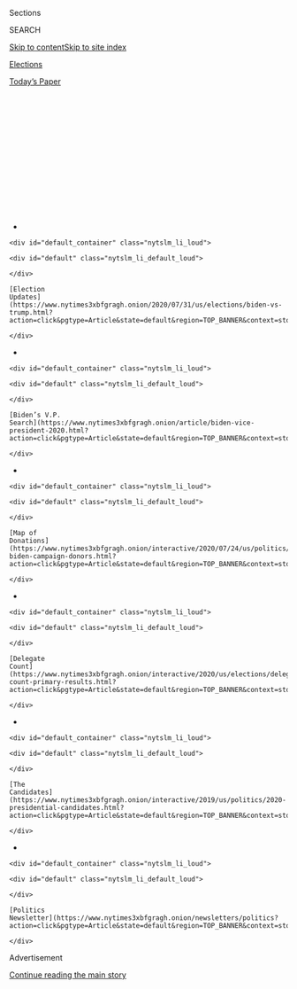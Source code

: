 <div id="app">

<div id="standalone-header">

<div class="interactive-masthead NYTAppHideMasthead css-qz70u6 e1suatyy0">

<div class="section css-ui9rw0 e1suatyy2">

<div class="css-eph4ug er09x8g0">

<div class="css-6n7j50">

</div>

<span class="css-1dv1kvn">Sections</span>

<div class="css-10488qs">

<span class="css-1dv1kvn">SEARCH</span>

</div>

[Skip to content](#site-content)[Skip to site
index](#site-index)

</div>

<div id="masthead-section-label" class="css-1wr3we4 eaxe0e00">

[Elections](https://www.nytimes3xbfgragh.onion/news-event/2020-election)

</div>

<div class="css-10698na e1huz5gh0">

</div>

</div>

<div id="masthead-bar-one" class="section hasLinks css-15hmgas e1csuq9d3">

<div class="css-uqyvli e1csuq9d0">

</div>

<div class="css-1uqjmks e1csuq9d1">

</div>

<div class="css-9e9ivx">

[](https://myaccount.nytimes3xbfgragh.onion/auth/login?response_type=cookie&client_id=vi)

</div>

<div class="css-1bvtpon e1csuq9d2">

[Today’s
Paper](https://www.nytimes3xbfgragh.onion/section/todayspaper)

</div>

</div>

</div>

<div class="css-1aor85t" style="opacity:0.000000001;z-index:-1;visibility:hidden">

<div class="css-1hqnpie">

<div class="css-epjblv">

<span class="css-17xtcya">[Elections](/news-event/2020-election)</span><span class="css-x15j1o">|</span><span class="css-fwqvlz">Joe
Biden: Who He Is and What He Stands
For</span>

</div>

<div class="css-k008qs">

<div class="css-1iwv8en">

<span class="css-18z7m18"></span>

<div>

</div>

</div>

<span class="css-1n6z4y">https://nyti.ms/2NTAZqQ</span>

<div class="css-1705lsu">

<div class="css-4xjgmj">

<div class="css-4skfbu" data-role="toolbar" data-aria-label="Social Media Share buttons, Save button, and Comments Panel with current comment count" data-testid="share-tools">

  - 
  - 
  - 
  - 
    
    <div class="css-6n7j50">
    
    </div>

  - 

</div>

</div>

</div>

</div>

</div>

</div>

<div id="NYT_TOP_BANNER_REGION" class="css-mij9hh">

<div>

<div id="styln-elections-notifications-menu" class="section interactive-content interactive-size-medium css-1xxkt5x">

<div class="css-17ih8de interactive-body">

<div class="nytslm_innerContainer" data-aria-live="polite">

<div class="nytslm_title">

</div>

  - 
    
    <div id="default_container" class="nytslm_li_loud">
    
    <div id="default" class="nytslm_li_default_loud">
    
    </div>
    
    [Election
    Updates](https://www.nytimes3xbfgragh.onion/2020/07/31/us/elections/biden-vs-trump.html?action=click&pgtype=Article&state=default&region=TOP_BANNER&context=storylines_menu)
    
    </div>

  - 
    
    <div id="default_container" class="nytslm_li_loud">
    
    <div id="default" class="nytslm_li_default_loud">
    
    </div>
    
    [Biden’s V.P.
    Search](https://www.nytimes3xbfgragh.onion/article/biden-vice-president-2020.html?action=click&pgtype=Article&state=default&region=TOP_BANNER&context=storylines_menu)
    
    </div>

  - 
    
    <div id="default_container" class="nytslm_li_loud">
    
    <div id="default" class="nytslm_li_default_loud">
    
    </div>
    
    [Map of
    Donations](https://www.nytimes3xbfgragh.onion/interactive/2020/07/24/us/politics/trump-biden-campaign-donors.html?action=click&pgtype=Article&state=default&region=TOP_BANNER&context=storylines_menu)
    
    </div>

  - 
    
    <div id="default_container" class="nytslm_li_loud">
    
    <div id="default" class="nytslm_li_default_loud">
    
    </div>
    
    [Delegate
    Count](https://www.nytimes3xbfgragh.onion/interactive/2020/us/elections/delegate-count-primary-results.html?action=click&pgtype=Article&state=default&region=TOP_BANNER&context=storylines_menu)
    
    </div>

  - 
    
    <div id="default_container" class="nytslm_li_loud">
    
    <div id="default" class="nytslm_li_default_loud">
    
    </div>
    
    [The
    Candidates](https://www.nytimes3xbfgragh.onion/interactive/2019/us/politics/2020-presidential-candidates.html?action=click&pgtype=Article&state=default&region=TOP_BANNER&context=storylines_menu)
    
    </div>

  - 
    
    <div id="default_container" class="nytslm_li_loud">
    
    <div id="default" class="nytslm_li_default_loud">
    
    </div>
    
    [Politics
    Newsletter](https://www.nytimes3xbfgragh.onion/newsletters/politics?action=click&pgtype=Article&state=default&region=TOP_BANNER&context=storylines_menu)
    
    </div>

</div>

</div>

</div>

</div>

</div>

<div id="top-wrapper" class="css-1sy8kpn">

<div id="top-slug" class="css-l9onyx">

Advertisement

</div>

[Continue reading the main
story](#after-top)

<div class="ad top-wrapper" style="text-align:center;height:100%;display:block;min-height:250px">

<div id="top" class="place-ad" data-position="top" data-size-key="top">

</div>

</div>

<div id="after-top">

</div>

</div>

</div>

<div id="site-content" data-role="main">

# Joe Biden: Who He Is and What He Stands For

<div class="css-1vegfwe interactive-byline-container">

By [<span class="css-1baulvz last-byline" itemprop="name">Katie
Glueck</span>](https://www.nytimes3xbfgragh.onion/by/katie-glueck)Updated
Jul 14, 2020

</div>

<div class="css-1vegfwe interactive-translations-container">

<div class="css-1rk3c06">

[Leer en
español](https://www.nytimes3xbfgragh.onion/es/interactive/2020/espanol/estados-unidos/joe-biden-elecciones.html "Read in Spanish")

</div>

</div>

<div id="interactive-standalone-sharetools" class="css-wkcogx">

<div>

<div class="interactive-sharetools css-9z2bwm" data-role="toolbar" data-aria-label="Social Media Share buttons, Save button, and Comments Panel with current comment count" data-testid="share-tools">

  - 
  - 
  - 
  - 
    
    <div class="css-6n7j50">
    
    </div>

</div>

</div>

</div>

<div id="joe-biden" class="section interactive-standard interactive-content interactive-size-scoop css-1davkue" data-id="100000006695707">

<div class="css-17ih8de interactive-body">

<div data-prd-dropzone-below-masthead="100000006700124">

</div>

<div class="g-story g-freebird g-max-limit" data-preview-slug="2019-03-10-vi-freebird">

<div class="g-section g-candidate-top">

<div class="g-inner-wrap">

## <span class="g-kicker-text">[2020 Candidates](https://www.nytimes3xbfgragh.onion/interactive/2019/us/politics/2020-presidential-candidates.html) </span> <span class="g-party-label" style="color:#1980c3;">Presumptive Democratic Nominee </span>

<div class="g-text-wrap">

# Joe Biden

The former vice president, now the presumptive Democratic nominee, says
he can build on the Obama legacy and unite the country in a challenging
time.

</div>

</div>

<div class="g-image-wrap">

![Joe
Biden](https://static01.graylady3jvrrxbe.onion/packages/flash/multimedia/ICONS/transparent.png)

</div>

</div>

<div class="g-section g-basics">

## Who is Joe Biden?

<div class="g-bullets">

77 years old

Born in Scranton, Pa.; lives in Wilmington, Del.

Six-term senator from Delaware first elected in 1972; 47th vice
president of the United States

Also sought the Democratic nomination for president in ’88 and ’08

</div>

</div>

<div class="g-section g-issues">

## Biden’s signature issues

Mr. Biden, who has served in public life for around a half-century, is
emphasizing his government experience, seeking to cast himself as a
steady, seasoned hand in a dangerous and uncertain world.

As the coronavirus crisis has unfolded, he has looked for ways to help
voters picture him as commander in chief, formulating recommendations
rooted in advice from health care and economics experts. Those
suggestions include making coronavirus tests broadly accessible, and
free. He has said there should be no out-of-pocket cost for patients to
receive an eventual vaccine, either. And he has been sharply critical of
[President
Trump](https://www.nytimes3xbfgragh.onion/interactive/2020/us/elections/donald-trump.html)’s
response to the virus, accusing him of reacting too slowly.

Mr. Biden served as vice president in the Obama administration during
the passage of the Affordable Care Act, and health care remains a top
priority for him. It’s an issue he often discusses in the context of his
family’s personal tragedies: He lost his first wife and an infant
daughter in a car accident in 1972, and in 2015, his son Beau Biden died
of brain cancer. Health care, he said [in an early television
ad](https://www.nytimes3xbfgragh.onion/2019/08/27/us/politics/joe-biden-ad-personal.html),
is “personal” to him. He supports adding a public option to the
Affordable Care Act, but opposes “Medicare for all,” the sweeping
single-payer measure advocated by some progressives in his party,
including Senator Bernie Sanders.

Mr. Biden, who served for decades in the Senate, firmly believes in the
value of bipartisanship and insists on extending overtures to
Republicans even in a moment when many in his own party don’t see
negotiating partners on the other side. As a former chairman of the
Senate Foreign Relations Committee, he also speaks passionately about
asserting and defending America’s role as a leader on the global
stage.

</div>

<div class="g-section g-questions">

## Three questions about Joe Biden

<div class="g-qa">

### **1. Would Joe Biden be the oldest president in history?**

[Yes](https://www.nytimes3xbfgragh.onion/2019/07/29/us/politics/joe-biden-age.html).
He would be the oldest president in history at his inauguration, at age
78. Mr. Trump, who is currently 73, would also be the oldest president
ever if he wins a second term.

</div>

<div class="g-qa">

### **2. Where is Joe Biden from?**

Mr. Biden was born in Scranton, Pa., in 1942, and moved to Delaware as a
child. As a politician, he has maintained close political ties to both
states, though Mr. Trump has accused Mr. Biden of having “deserted”
Pennsylvania.

“I was in third grade,” Mr. Biden [shot
back](https://www.nytimes3xbfgragh.onion/2019/05/28/us/politics/trump-biden-north-korea.html)[.](https://www.nytimes3xbfgragh.onion/2019/05/28/us/politics/trump-biden-north-korea.html)

He continues to maintain strong ties to Pennsylvania, a critical general
election battleground that Mr. Trump won in 2016, and he has based his
campaign headquarters in Philadelphia.

</div>

<div class="g-qa">

### **3. What role does the Obama era play in Joe Biden’s campaign?**

A big one. Mr. Obama did not endorse Mr. Biden until the primary race
was settled, but he and Mr. Biden [forged a close relationship in his
administration](https://www.nytimes3xbfgragh.onion/2019/08/16/us/politics/biden-obama-history.html).
Mr. Biden talks about their friendship frequently, as well as the work
they did together on issues ranging from health care to foreign policy.

Throughout the primary, some of Mr. Biden’s biggest applause at campaign
events came as he praised Mr. Obama. And many Democratic voters,
especially African-American voters, have cited his relationship with Mr.
Obama and nostalgia for that administration in explaining their current
support for Mr. Biden. Now that the primary is over, Mr. Biden is also
focused on winning the enthusiastic support of Democrats who supported
other candidates and are lukewarm toward his candidacy — and his
campaign must also think about engaging independent voters and moderate
Republicans.

</div>

</div>

<div class="g-section g-quote">

<div class="quote-bar">

</div>

### “If we give Donald Trump eight years in the White House, he will forever and fundamentally alter the character of this nation, who we are, and I cannot stand by and watch that happen.”

<div class="g-attribution">

<div class="g-image">

![](https://static01.graylady3jvrrxbe.onion/newsgraphics/2019/08/01/candidate-pages/b4522271a4f73426d5de7437ff4d0aa6b616b469/biden-circle.png)

</div>

<div class="g-info">

##### Joe Biden

</div>

</div>

</div>

<div class="g-asset g-video" style="max-width: 720px">

## Video profile of Joe Biden

<div class="g-asset_inner">

<div id="scoop-video-100000006401476" class="g-scoop-vhs" data-options="{&quot;autoplay&quot;:&quot;false&quot;,&quot;ratio&quot;:&quot;16:9&quot;}">

</div>

</div>

<div class="g-source">

<span class="g-caption">April 25, 2019</span>

</div>

</div>

<div class="g-section g-coverage">

## Learn more about Biden

<div class="g-bullets">

[In one
week](https://www.nytimes3xbfgragh.onion/2020/04/15/us/politics/elizabeth-warren-endorse-biden.html?action=click&module=RelatedLinks&pgtype=Article),
Bernie Sanders, Barack Obama and Elizabeth Warren endorsed Mr. Biden.

The pandemic is [testing Mr. Biden’s patience and political
imagination](https://www.nytimes3xbfgragh.onion/2020/04/25/us/politics/joe-biden-coronavirus-quarantine.html)
as he attempts to win the presidency from his basement.

[This Supreme Court battle explains
why](https://www.nytimes3xbfgragh.onion/2019/09/07/us/politics/joe-biden-bork-supreme-court.html)
Mr. Biden firmly believes in bipartisanship.

Here’s why many working-class voters [view Mr. Biden as one of their
own](https://www.nytimes3xbfgragh.onion/2019/11/19/us/politics/joe-biden-working-class.html).

</div>

<div class="g-lastest">

### Latest coverage

<div class="g-latest g-item g-0">

[The Unconventional Convention Season: A Conversation About the 2020
Election](https://www.nytimes3xbfgragh.onion/2020/07/14/us/politics/2020-political-conventions.html)

July 14, 2020

</div>

<div class="g-latest g-item g-1">

[Biden Announces $2 Trillion Climate
Plan](https://www.nytimes3xbfgragh.onion/2020/07/14/us/politics/biden-climate-plan.html)

July 14, 2020

</div>

<div class="g-latest g-item g-2">

[Trump Continues Criticism of Movement to Defund the
Police](https://www.nytimes3xbfgragh.onion/2020/07/13/us/politics/trump-police-reform.html)

July 13, 2020

</div>

<div class="g-latest g-item g-3">

[Some Republicans Say Florida Convention Is ‘a Risk You Have to
Take’](https://www.nytimes3xbfgragh.onion/2020/07/13/us/elections/biden-vs-trump.html)

July 13,
2020

</div>

</div>

</div>

</div>

</div>

</div>

</div>

<div id="standalone-footer">

<div>

<div>

<div id="interactive-footer-wrapper">

<div class="css-i29ckm">

<div class="interactive-sharetools css-9z2bwm" data-role="toolbar" data-aria-label="Social Media Share buttons, Save button, and Comments Panel with current comment count" data-testid="share-tools">

  - 
  - 
  - 
  - 
    
    <div class="css-6n7j50">
    
    </div>

</div>

</div>

<div>

<div id="NYT_BELOW_MAIN_CONTENT_REGION">

<div>

<div id="STLYN_guide_v1_STYLN_guide_a" class="section css-l08pwh interactive-content interactive-size-medium">

<div class="css-17ih8de interactive-body">

<div class="g-story g-freebird g-max-limit" data-preview-slug="styln-scroll-guide">

</div>

<div id="g-electionguide-id" class="g-electionguide">

<div class="g-electionguide-container">

<div class="g-electionguide-wrapper">

<div class="g-electionguide-logo">

</div>

# Our 2020 Election Guide

Updated July 31, 2020

  - 
    
    -----
    
    ## The Latest
    
      - President Trump’s assault on the Postal Service is intersecting
        with his attacks on mail-in voting. [Voting rights groups say it
        is a recipe for
        disaster.](https://www.nytimes3xbfgragh.onion/2020/07/31/us/politics/trump-usps-mail-delays.html?action=click&pgtype=Article&state=default&region=BELOW_MAIN_CONTENT&context=storylines_guide)

  - 
    
    -----
    
    ## Biden’s V.P. Search
    
      - [Here are 13
        women](https://www.nytimes3xbfgragh.onion/article/biden-vice-president-2020.html?action=click&pgtype=Article&state=default&region=BELOW_MAIN_CONTENT&context=storylines_guide)
        who have been under consideration to be Joe Biden’s running
        mate, and why each might be chosen — and might not be.

  - 
    
    -----
    
    ## Keep Up With Our Coverage
    
      - Get an
        [email](https://www.nytimes3xbfgragh.onion/newsletters/politics?action=click&pgtype=Article&state=default&region=BELOW_MAIN_CONTENT&context=storylines_guide)
        recapping the day’s news
    
    <!-- end list -->
    
      - Download our mobile app on
        [iOS](https://apps.apple.com/us/app/nytimes/id284862083?ls=1&mat_click_id=5c79ae7455014fd1bd66b5610c05b8f2-20191112-16948&referrer=mat_click_id%3D5c79ae7455014fd1bd66b5610c05b8f2-20191112-16948%26link_click_id%3D722930677036718082)
        and
        [Android](http://a.localytics.com/android?id=com.nytimes.android&referrer=utm_source%3Dother_nyt_mobile_web%26utm_medium%3DWeb%2520page%26utm_term%3DGeneral%2520Mobile%2520Page%26utm_campaign%3DNYT%2520Mobile%2520General%2520Page)
        and turn on Breaking News and Politics alerts

</div>

</div>

</div>

</div>

</div>

</div>

</div>

</div>

<div id="bottom-wrapper" class="css-1ede5it">

<div id="bottom-slug" class="css-l9onyx">

Advertisement

</div>

[Continue reading the main
story](#after-bottom)

<div id="bottom" class="ad bottom-wrapper" style="text-align:center;height:100%;display:block;min-height:90px">

</div>

<div id="after-bottom">

</div>

</div>

## Site Index

<div>

</div>

## Site Information Navigation

  - [© <span>2020</span> <span>The New York Times
    Company</span>](https://help.nytimes3xbfgragh.onion/hc/en-us/articles/115014792127-Copyright-notice)

<!-- end list -->

  - [NYTCo](https://www.nytco.com/)
  - [Contact
    Us](https://help.nytimes3xbfgragh.onion/hc/en-us/articles/115015385887-Contact-Us)
  - [Work with us](https://www.nytco.com/careers/)
  - [Advertise](https://nytmediakit.com/)
  - [T Brand Studio](http://www.tbrandstudio.com/)
  - [Your Ad
    Choices](https://www.nytimes3xbfgragh.onion/privacy/cookie-policy#how-do-i-manage-trackers)
  - [Privacy](https://www.nytimes3xbfgragh.onion/privacy)
  - [Terms of
    Service](https://help.nytimes3xbfgragh.onion/hc/en-us/articles/115014893428-Terms-of-service)
  - [Terms of
    Sale](https://help.nytimes3xbfgragh.onion/hc/en-us/articles/115014893968-Terms-of-sale)
  - [Site
    Map](https://spiderbites.nytimes3xbfgragh.onion)
  - [Help](https://help.nytimes3xbfgragh.onion/hc/en-us)
  - [Subscriptions](https://www.nytimes3xbfgragh.onion/subscription?campaignId=37WXW)

</div>

</div>

</div>

</div>

</div>
